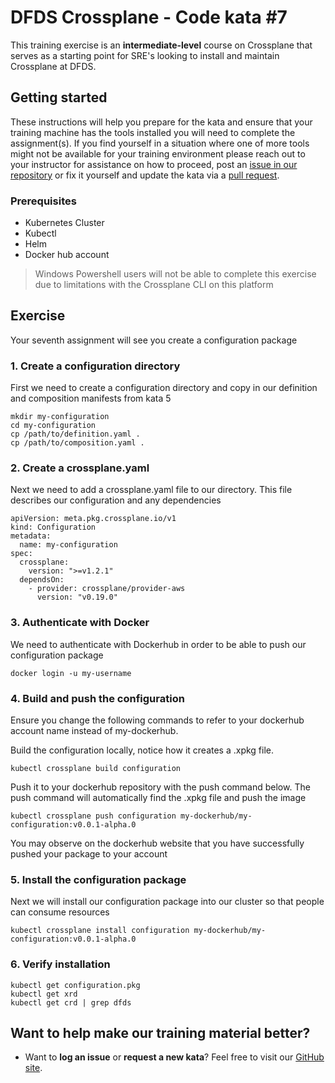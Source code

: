 DFDS Crossplane - Code kata #7
======================================

This training exercise is an **intermediate-level** course on Crossplane that serves as a starting point for SRE's looking to install and maintain Crossplane at DFDS.

## Getting started
These instructions will help you prepare for the kata and ensure that your training machine has the tools installed you will need to complete the assignment(s). If you find yourself in a situation where one of more tools might not be available for your training environment please reach out to your instructor for assistance on how to proceed, post an [issue in our repository](https://github.com/dfds/dojo/issues) or fix it yourself and update the kata via a [pull request](https://github.com/dfds/dojo/pulls).

### Prerequisites
* Kubernetes Cluster
* Kubectl
* Helm
* Docker hub account

> Windows Powershell users will not be able to complete this exercise due to limitations with the Crossplane CLI on this platform

## Exercise
Your seventh assignment will see you create a configuration package

### 1. Create a configuration directory

First we need to create a configuration directory and copy in our definition and composition manifests from kata 5
```
mkdir my-configuration
cd my-configuration
cp /path/to/definition.yaml .
cp /path/to/composition.yaml .
```

### 2. Create a crossplane.yaml

Next we need to add a crossplane.yaml file to our directory. This file describes our configuration and any dependencies

```
apiVersion: meta.pkg.crossplane.io/v1
kind: Configuration
metadata:
  name: my-configuration
spec:
  crossplane:
    version: ">=v1.2.1"
  dependsOn:
    - provider: crossplane/provider-aws
      version: "v0.19.0"
```
### 3. Authenticate with Docker

We need to authenticate with Dockerhub in order to be able to push our configuration package

```
docker login -u my-username
```


### 4. Build and push the configuration

Ensure you change the following commands to refer to your dockerhub account name instead of my-dockerhub.

Build the configuration locally, notice how it creates a .xpkg file. 

```
kubectl crossplane build configuration
```

Push it to your dockerhub repository with the push command below. The push command will automatically find the .xpkg file and push the image 

```
kubectl crossplane push configuration my-dockerhub/my-configuration:v0.0.1-alpha.0
```

You may observe on the dockerhub website that you have successfully pushed your package to your account

### 5. Install the configuration package

Next we will install our configuration package into our cluster so that people can consume resources

```
kubectl crossplane install configuration my-dockerhub/my-configuration:v0.0.1-alpha.0
```

### 6. Verify installation

```
kubectl get configuration.pkg
kubectl get xrd
kubectl get crd | grep dfds
```


## Want to help make our training material better?
 * Want to **log an issue** or **request a new kata**? Feel free to visit our [GitHub site](https://github.com/dfds/dojo/issues).